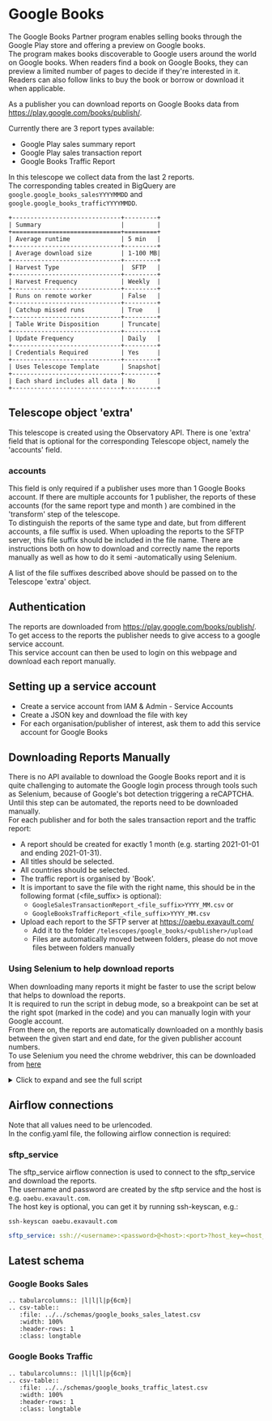# Google Books
The Google Books Partner program enables selling books through the Google Play store and offering a preview on Google books.  
The program makes books discoverable to Google users around the world on Google books. When readers find a book on Google Books, they can preview a limited number of pages to decide if they're interested in it. 
Readers can also follow links to buy the book or borrow or download it when applicable.

As a publisher you can download reports on Google Books data from https://play.google.com/books/publish/.  

Currently there are 3 report types available:
- Google Play sales summary report
- Google Play sales transaction report
- Google Books Traffic Report

In this telescope we collect data from the last 2 reports.  
The corresponding tables created in BigQuery are `google.google_books_salesYYYYMMDD` and `google.google_books_trafficYYYYMMDD`.

```eval_rst
+------------------------------+---------+
| Summary                      |         |
+==============================+=========+
| Average runtime              | 5 min   |
+------------------------------+---------+
| Average download size        | 1-100 MB|
+------------------------------+---------+
| Harvest Type                 |  SFTP   |
+------------------------------+---------+
| Harvest Frequency            | Weekly  |
+------------------------------+---------+
| Runs on remote worker        | False   |
+------------------------------+---------+
| Catchup missed runs          | True    |
+------------------------------+---------+
| Table Write Disposition      | Truncate|
+------------------------------+---------+
| Update Frequency             | Daily   |
+------------------------------+---------+
| Credentials Required         | Yes     |
+------------------------------+---------+
| Uses Telescope Template      | Snapshot|
+------------------------------+---------+
| Each shard includes all data | No      |
+------------------------------+---------+
```

## Telescope object 'extra'
This telescope is created using the Observatory API. There is one 'extra' field that is optional for the
 corresponding Telescope object, namely the 'accounts' field.   

### accounts
This field is only required if a publisher uses more than 1 Google Books account. 
If there are multiple accounts for 1 publisher, the reports of these accounts (for the same report type and month
) are combined in the 'transform' step of the telescope.  
To distinguish the reports of the same type and date, but from different accounts, a file suffix is used. 
When uploading the reports to the SFTP server, this file suffix should be included in the file name. 
There are instructions both on how to download and correctly name the reports manually as well as how to do it semi
-automatically using Selenium.

A list of the file suffixes described above should be passed on to the Telescope 'extra' object.

## Authentication
The reports are downloaded from https://play.google.com/books/publish/. To get access to the reports the publisher needs to give access to a google service account.  
This service account can then be used to login on this webpage and download each report manually.

## Setting up a service account  
* Create a service account from IAM & Admin - Service Accounts  
* Create a JSON key and download the file with key  
* For each organisation/publisher of interest, ask them to add this service account for Google Books  

## Downloading Reports Manually
There is no API available to download the Google Books report and it is quite challenging to automate the Google login process through tools such as Selenium, because of Google's bot detection triggering a reCAPTCHA.  
Until this step can be automated, the reports need to be downloaded manually.  
For each publisher and for both the sales transaction report and the traffic report:   
*  A report should be created for exactly 1 month (e.g. starting 2021-01-01 and ending 2021-01-31). 
*  All titles should be selected.
*  All countries should be selected.
*  The traffic report is organised by 'Book'.
*  It is important to save the file with the right name, this should be in the following format (<file_suffix> is optional):  
    *  `GoogleSalesTransactionReport_<file_suffix>YYYY_MM.csv` or
    *  `GoogleBooksTrafficReport_<file_suffix>YYYY_MM.csv`
*  Upload each report to the SFTP server at https://oaebu.exavault.com/
    *   Add it to the folder `/telescopes/google_books/<publisher>/upload`
    *   Files are automatically moved between folders, please do not move files between folders manually

### Using Selenium to help download reports
When downloading many reports it might be faster to use the script below that helps to download the reports.  
It is required to run the script in debug mode, so a breakpoint can be set at the right spot (marked in the code) and
 you can manually login with your Google account.  
From there on, the reports are automatically downloaded on a monthly basis between the given start and end date, for
 the given publisher account numbers.  
To use Selenium you need the chrome webdriver, this can be downloaded from [here](https://chromedriver.chromium.org/downloads)

<details>
    <summary> Click to expand and see the full script </summary>
    
```python
import os
import shutil
import time

import pendulum
from selenium import webdriver


def main():
    """Download Google Books traffic and sales report using Selenium.
    Needs to be run in debug mode, because it requires manual sign in at breakpoint (to avoid bot detection).

    Reports are downloaded at a monthly granularity between the start_date and end_date.
    They are downloaded for each publisher in the 'account_numbers' dict and moved to the corresponding subdirectory
    in the download directory.

    If a publisher has more than 1 account linked a tuple should be used with the publisher name and a file suffix.
    The file suffix will be added to the filepath and is used to distinguish reports from different accounts for
    the same publisher.
    The file suffixes that are used here should be passed on to the telescope 'extra' information as described in the
    docs.

    The traffic report is organised by 'Book'.

    :return: None.
    """

    """ Customise values """
    download_dir = "/path/to/download/dir"
    driver_path = "/path/to/chromedriver"
    # Account numbers can be found in the page path when you are signed in to the google books partner center
    account_numbers = {
        "account_number1": "publisher_name1",
        "account_number2": "publisher_name2",
        "account_number3": ("publisher_name3", "suffix1"),
        "account_number4": ("publisher_name3", "suffix2"),
    }
    start_date = pendulum.datetime(2018, 1, 1)
    end_date = pendulum.now()
    """ Customise values """

    # Set download dir for webdriver
    chrome_options = webdriver.ChromeOptions()
    prefs = {"download.default_directory": download_dir}
    chrome_options.add_experimental_option("prefs", prefs)

    # Initialise webdriver and go to books url to login
    driver = webdriver.Chrome(executable_path=driver_path, chrome_options=chrome_options)
    driver.get("https://play.google.com/books/publish/")

    fmt = "%Y,%-m,%-d"  # <-------- set breakpoint here and manually sign in

    # Create download dir
    if not os.path.exists(download_dir):
        os.mkdir(download_dir)

    # Loop through publishers
    for account_number, publisher in account_numbers.items():
        # Get publisher name and file suffix if given
        if isinstance(publisher, tuple):
            name = publisher[0]
            file_suffix = publisher[1]
        else:
            name = publisher
            file_suffix = ""

        # Create publisher dir
        publisher_dir = os.path.join(download_dir, name)
        if not os.path.exists(publisher_dir):
            os.mkdir(publisher_dir)

        # Loop through months
        period = pendulum.period(start_date, end_date)
        for dt in period.range("months"):
            # Skip month if month is not finished yet
            if dt.end_of("month") >= pendulum.now():
                continue

            # Get start and end date in correct string format
            start = dt.strftime(fmt)
            end = dt.end_of("month").strftime(fmt)

            # Download traffic report
            traffic_report_src = os.path.join(download_dir, "GoogleBooksTrafficReport.csv")
            traffic_report_dst = os.path.join(
                publisher_dir, f'GoogleBooksTrafficReport_{file_suffix}{dt.strftime("%Y_%m")}.csv'
            )
            url = (
                f"https://play.google.com/books/publish/u/2/a/{account_number}/downloadTrafficReport?"
                f"f.req=[[null,{start}],[null,{end}],2,false]"
            )
            download_report(driver, url, traffic_report_src, traffic_report_dst)

            # Download sales report
            sales_report_src = os.path.join(download_dir, "GoogleSalesTransactionReport.csv")
            sales_report_dst = os.path.join(
                publisher_dir,
                f'GoogleSalesTransactionReport_{file_suffix}{dt.strftime("%Y_%m")}.csv',
            )
            url = (
                f"https://play.google.com/books/publish/a/{account_number}/downloadSalesTransactionReport?"
                f"f.req=[[null,{start}],[null,{end}],[],null,null,null,[],[]]"
            )
            download_report(driver, url, sales_report_src, sales_report_dst)


def download_report(driver: webdriver, url: str, src_path: str, dst_path: str):
    """Download a traffic or sales report from url and move report to a different location.

    :param driver: The chrome webdriver
    :param url: Download url
    :param src_path: File path where file is automatically downloaded to
    :param dst_path: File path where file is moved to
    :return: None.
    """
    # Check if report already exists
    if os.path.exists(dst_path):
        return
    # Download from url
    driver.get(url)
    while not os.path.exists(src_path):
        time.sleep(2)
    # Move to correct dir and add date to filename
    shutil.move(src_path, dst_path)
    print(f"Downloaded: {dst_path}")


if __name__ == "__main__":
    main()
```

</details>

## Airflow connections
Note that all values need to be urlencoded.  
In the config.yaml file, the following airflow connection is required:  

### sftp_service
The sftp_service airflow connection is used to connect to the sftp_service and download the reports.  
The username and password are created by the sftp service and the host is e.g. `oaebu.exavault.com`.  
The host key is optional, you can get it by running ssh-keyscan, e.g.:
```
ssh-keyscan oaebu.exavault.com
```

```yaml
sftp_service: ssh://<username>:<password>@<host>:<port>?host_key=<host_key>
```

## Latest schema

### Google Books Sales

``` eval_rst
.. tabularcolumns:: |l|l|l|p{6cm}|
.. csv-table::
   :file: ../../schemas/google_books_sales_latest.csv
   :width: 100%
   :header-rows: 1
   :class: longtable
```

### Google Books Traffic

``` eval_rst
.. tabularcolumns:: |l|l|l|p{6cm}| 
.. csv-table::
   :file: ../../schemas/google_books_traffic_latest.csv
   :width: 100%
   :header-rows: 1
   :class: longtable
```
